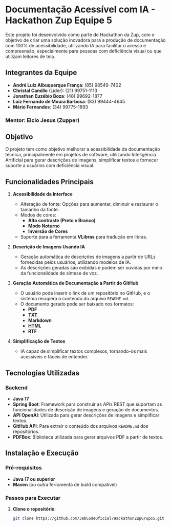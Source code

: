 # Documentação Acessível com IA - Hackathon Zup Equipe 5

Este projeto foi desenvolvido como parte do Hackathon da Zup, com o objetivo de criar uma solução inovadora para a produção de documentação com 100% de acessibilidade, utilizando IA para facilitar o acesso e compreensão, especialmente para pessoas com deficiência visual ou que utilizam leitores de tela.

## Integrantes da Equipe

- **André Luiz Albuquerque França**: (85) 98549-7402
- **Christal Camillo** (Líder): (21) 99751-1113
- **Jonathan Euzébio Boza**: (48) 99692-1877
- **Luiz Fernando de Moura Barbosa**: (83) 99444-4645
- **Mário Fernandes**: (34) 99775-1893

### Mentor: Elcio Jesus (Zupper)

## Objetivo

O projeto tem como objetivo melhorar a acessibilidade da documentação técnica, principalmente em projetos de software, utilizando Inteligência Artificial para gerar descrições de imagens, simplificar textos e fornecer suporte a usuários com deficiência visual.

## Funcionalidades Principais

1. **Acessibilidade da Interface**
   - Alteração de fonte: Opções para aumentar, diminuir e restaurar o tamanho da fonte.
   - Modos de cores:
     - **Alto contraste (Preto e Branco)**
     - **Modo Noturno**
     - **Inversão de Cores**
   - Suporte para a ferramenta **VLibras** para tradução em libras.

2. **Descrição de Imagens Usando IA**
   - Geração automática de descrições de imagens a partir de URLs fornecidas pelos usuários, utilizando modelos de IA.
   - As descrições geradas são exibidas e podem ser ouvidas por meio da funcionalidade de síntese de voz.

3. **Geração Automática de Documentação a Partir do GitHub**
   - O usuário pode inserir o link de um repositório no GitHub, e o sistema recupera o conteúdo do arquivo `README.md`.
   - O documento gerado pode ser baixado nos formatos:
     - **PDF**
     - **TXT**
     - **Markdown**
     - **HTML**
     - **RTF**

4. **Simplificação de Textos**
   - IA capaz de simplificar textos complexos, tornando-os mais acessíveis e fáceis de entender.

## Tecnologias Utilizadas

### Backend
- **Java 17**
- **Spring Boot**: Framework para construir as APIs REST que suportam as funcionalidades de descrição de imagens e geração de documentos.
- **API OpenAI**: Utilizada para gerar descrições de imagens e simplificar textos.
- **GitHub API**: Para extrair o conteúdo dos arquivos `README.md` dos repositórios.
- **PDFBox**: Biblioteca utilizada para gerar arquivos PDF a partir de textos.

## Instalação e Execução

### Pré-requisitos

- **Java 17 ou superior**
- **Maven** (ou outra ferramenta de build compatível)

### Passos para Executar

1. **Clone o repositório**:
   ```bash
   git clone https://github.com/JebCodeOficial/HackathonZupGrupo5.git
